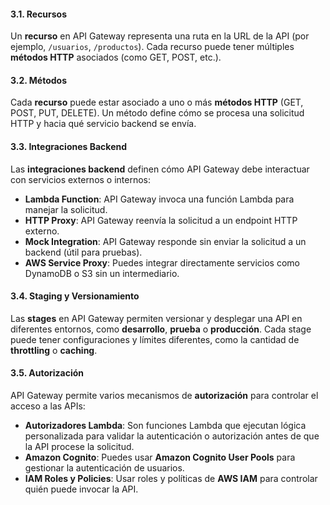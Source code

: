 #### 3.1. **Recursos**

Un **recurso** en API Gateway representa una ruta en la URL de la API (por ejemplo, `/usuarios`, `/productos`). Cada recurso puede tener múltiples **métodos HTTP** asociados (como GET, POST, etc.).

#### 3.2. **Métodos**

Cada **recurso** puede estar asociado a uno o más **métodos HTTP** (GET, POST, PUT, DELETE). Un método define cómo se procesa una solicitud HTTP y hacia qué servicio backend se envía.

#### 3.3. **Integraciones Backend**

Las **integraciones backend** definen cómo API Gateway debe interactuar con servicios externos o internos:

- **Lambda Function**: API Gateway invoca una función Lambda para manejar la solicitud.
- **HTTP Proxy**: API Gateway reenvía la solicitud a un endpoint HTTP externo.
- **Mock Integration**: API Gateway responde sin enviar la solicitud a un backend (útil para pruebas).
- **AWS Service Proxy**: Puedes integrar directamente servicios como DynamoDB o S3 sin un intermediario.

#### 3.4. **Staging y Versionamiento**

Las **stages** en API Gateway permiten versionar y desplegar una API en diferentes entornos, como **desarrollo**, **prueba** o **producción**. Cada stage puede tener configuraciones y límites diferentes, como la cantidad de **throttling** o **caching**.

#### 3.5. **Autorización**

API Gateway permite varios mecanismos de **autorización** para controlar el acceso a las APIs:

- **Autorizadores Lambda**: Son funciones Lambda que ejecutan lógica personalizada para validar la autenticación o autorización antes de que la API procese la solicitud.
- **Amazon Cognito**: Puedes usar **Amazon Cognito User Pools** para gestionar la autenticación de usuarios.
- **IAM Roles y Policies**: Usar roles y políticas de **AWS IAM** para controlar quién puede invocar la API.